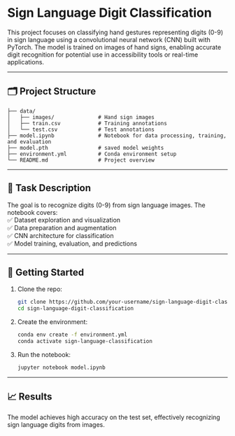 # **Sign Language Digit Classification**

This project focuses on classifying hand gestures representing digits (0-9) in sign language using a convolutional neural network (CNN) built with PyTorch. The model is trained on images of hand signs, enabling accurate digit recognition for potential use in accessibility tools or real-time applications.

---

## 🗂️ **Project Structure**

```
├── data/
│   ├── images/              # Hand sign images
│   ├── train.csv            # Training annotations
│   └── test.csv             # Test annotations
├── model.ipynb              # Notebook for data processing, training, and evaluation
├── model.pth                # saved model weights
├── environment.yml          # Conda environment setup
└── README.md                # Project overview
```

---

## 📝 **Task Description**

The goal is to recognize digits (0-9) from sign language images. The notebook covers:  
✅ Dataset exploration and visualization  
✅ Data preparation and augmentation  
✅ CNN architecture for classification  
✅ Model training, evaluation, and predictions  

---

## 🚀 **Getting Started**

1. Clone the repo:

   ```bash
   git clone https://github.com/your-username/sign-language-digit-classification.git
   cd sign-language-digit-classification
   ```

2. Create the environment:

   ```bash
   conda env create -f environment.yml
   conda activate sign-language-classification
   ```

3. Run the notebook:

   ```bash
   jupyter notebook model.ipynb
   ```

---

## 📈 **Results**

The model achieves high accuracy on the test set, effectively recognizing sign language digits from images.

